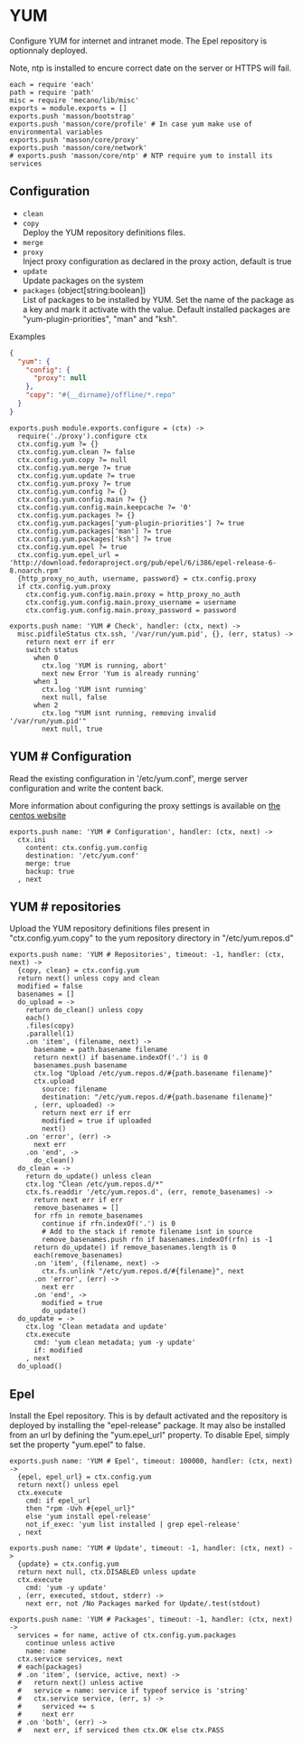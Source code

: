 
# YUM

Configure YUM for internet and intranet mode. The Epel repository is optionnaly
deployed.

Note, ntp is installed to encure correct date on the server or HTTPS will fail.

    each = require 'each'
    path = require 'path'
    misc = require 'mecano/lib/misc'
    exports = module.exports = []
    exports.push 'masson/bootstrap'
    exports.push 'masson/core/profile' # In case yum make use of environmental variables
    exports.push 'masson/core/proxy'
    exports.push 'masson/core/network'
    # exports.push 'masson/core/ntp' # NTP require yum to install its services

## Configuration

*   `clean`   
*   `copy`   
    Deploy the YUM repository definitions files.   
*   `merge`   
*   `proxy`   
    Inject proxy configuration as declared in the proxy 
    action, default is true   
*   `update`   
    Update packages on the system   
*   `packages` (object[string:boolean])   
    List of packages to be installed by YUM. Set the name of the package as a
    key and mark it activate with the value. Default installed packages are
    "yum-plugin-priorities", "man" and "ksh".   

Examples

```json
{
  "yum": {
    "config": {
      "proxy": null
    },
    "copy": "#{__dirname}/offline/*.repo"
  }
}
```

    exports.push module.exports.configure = (ctx) ->
      require('./proxy').configure ctx
      ctx.config.yum ?= {}
      ctx.config.yum.clean ?= false
      ctx.config.yum.copy ?= null
      ctx.config.yum.merge ?= true
      ctx.config.yum.update ?= true
      ctx.config.yum.proxy ?= true
      ctx.config.yum.config ?= {}
      ctx.config.yum.config.main ?= {}
      ctx.config.yum.config.main.keepcache ?= '0'
      ctx.config.yum.packages ?= {}
      ctx.config.yum.packages['yum-plugin-priorities'] ?= true
      ctx.config.yum.packages['man'] ?= true
      ctx.config.yum.packages['ksh'] ?= true
      ctx.config.yum.epel ?= true
      ctx.config.yum.epel_url = 'http://download.fedoraproject.org/pub/epel/6/i386/epel-release-6-8.noarch.rpm'
      {http_proxy_no_auth, username, password} = ctx.config.proxy
      if ctx.config.yum.proxy
        ctx.config.yum.config.main.proxy = http_proxy_no_auth
        ctx.config.yum.config.main.proxy_username = username
        ctx.config.yum.config.main.proxy_password = password

    exports.push name: 'YUM # Check', handler: (ctx, next) ->
      misc.pidfileStatus ctx.ssh, '/var/run/yum.pid', {}, (err, status) ->
        return next err if err
        switch status
          when 0
            ctx.log 'YUM is running, abort'
            next new Error 'Yum is already running'
          when 1
            ctx.log 'YUM isnt running'
            next null, false
          when 2
            ctx.log "YUM isnt running, removing invalid '/var/run/yum.pid'"
            next null, true

## YUM # Configuration

Read the existing configuration in '/etc/yum.conf', 
merge server configuration and write the content back.

More information about configuring the proxy settings 
is available on [the centos website](http://www.centos.org/docs/5/html/yum/sn-yum-proxy-server.html)

    exports.push name: 'YUM # Configuration', handler: (ctx, next) ->
      ctx.ini
        content: ctx.config.yum.config
        destination: '/etc/yum.conf'
        merge: true
        backup: true
      , next

## YUM # repositories

Upload the YUM repository definitions files present in 
"ctx.config.yum.copy" to the yum repository directory 
in "/etc/yum.repos.d"

    exports.push name: 'YUM # Repositories', timeout: -1, handler: (ctx, next) ->
      {copy, clean} = ctx.config.yum
      return next() unless copy and clean
      modified = false
      basenames = []
      do_upload = ->
        return do_clean() unless copy
        each()
        .files(copy)
        .parallel(1)
        .on 'item', (filename, next) ->
          basename = path.basename filename
          return next() if basename.indexOf('.') is 0
          basenames.push basename
          ctx.log "Upload /etc/yum.repos.d/#{path.basename filename}"
          ctx.upload
            source: filename
            destination: "/etc/yum.repos.d/#{path.basename filename}"
          , (err, uploaded) ->
            return next err if err
            modified = true if uploaded
            next()
        .on 'error', (err) ->
          next err
        .on 'end', ->
          do_clean()
      do_clean = ->
        return do_update() unless clean
        ctx.log "Clean /etc/yum.repos.d/*"
        ctx.fs.readdir '/etc/yum.repos.d', (err, remote_basenames) ->
          return next err if err
          remove_basenames = []
          for rfn in remote_basenames
            continue if rfn.indexOf('.') is 0
            # Add to the stack if remote filename isnt in source
            remove_basenames.push rfn if basenames.indexOf(rfn) is -1
          return do_update() if remove_basenames.length is 0
          each(remove_basenames)
          .on 'item', (filename, next) ->
            ctx.fs.unlink "/etc/yum.repos.d/#{filename}", next
          .on 'error', (err) ->
            next err
          .on 'end', ->
            modified = true
            do_update()
      do_update = ->
        ctx.log 'Clean metadata and update'
        ctx.execute
          cmd: 'yum clean metadata; yum -y update'
          if: modified
        , next
      do_upload()

## Epel

Install the Epel repository. This is by default activated and the repository is
deployed by installing the "epel-release" package. It may also be installed from
an url by defining the "yum.epel_url" property. To disable Epel, simply set the
property "yum.epel" to false.

    exports.push name: 'YUM # Epel', timeout: 100000, handler: (ctx, next) ->
      {epel, epel_url} = ctx.config.yum
      return next() unless epel
      ctx.execute
        cmd: if epel_url
        then "rpm -Uvh #{epel_url}"
        else 'yum install epel-release' 
        not_if_exec: 'yum list installed | grep epel-release'
      , next

    exports.push name: 'YUM # Update', timeout: -1, handler: (ctx, next) ->
      {update} = ctx.config.yum
      return next null, ctx.DISABLED unless update
      ctx.execute
        cmd: 'yum -y update'
      , (err, executed, stdout, stderr) ->
        next err, not /No Packages marked for Update/.test(stdout)

    exports.push name: 'YUM # Packages', timeout: -1, handler: (ctx, next) ->
      services = for name, active of ctx.config.yum.packages
        continue unless active
        name: name
      ctx.service services, next
      # each(packages)
      # .on 'item', (service, active, next) ->
      #   return next() unless active
      #   service = name: service if typeof service is 'string'
      #   ctx.service service, (err, s) ->
      #     serviced += s
      #     next err
      # .on 'both', (err) ->
      #   next err, if serviced then ctx.OK else ctx.PASS




